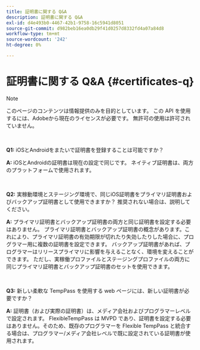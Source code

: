 ```yaml
---
title: 証明書に関する Q&A
description: 証明書に関する Q&A
exl-id: d4e493b0-4467-42b1-9758-16c5941d8051
source-git-commit: d982beb16ea0db29f41d0257d8332fd4a07a84d8
workflow-type: tm+mt
source-wordcount: '242'
ht-degree: 0%

---
```


# 証明書に関する Q&amp;A {#certificates-q}

>[!NOTE]
>
>このページのコンテンツは情報提供のみを目的としています。 この API を使用するには、Adobeから現在のライセンスが必要です。 無許可の使用は許可されていません。

</br>

**Q1:** iOSとAndroidをまたいで証明書を登録することは可能ですか？

**A:** iOSとAndroidの証明書は現在の設定で同じです。 ネイティブ証明書は、両方のプラットフォームで使用されます。

</br>

**Q2:** 実稼動環境とステージング環境で、同じiOS証明書をプライマリ証明書およびバックアップ証明書として使用できますか？ 推奨されない場合は、説明してください。

**A:** プライマリ証明書とバックアップ証明書の両方と同じ証明書を設定する必要はありません。 プライマリ証明書とバックアップ証明書の概念があります。これにより、プライマリ証明書の有効期限が切れたり失効したりした場合に、プログラマー用に複数の証明書を設定できます。 バックアップ証明書があれば、プログラマーはリリースプライマリに影響を与えることなく、環境を変えることができます。 ただし、実稼働プロファイルとステージングプロファイルの両方に同じプライマリ証明書とバックアップ証明書のセットを使用できます。

</br>

**Q3:** 新しい柔軟な TempPass を使用する web ページには、新しい証明書が必要ですか？

**A:** 証明書（および実際の証明書）は、メディア会社およびプログラマーレベルで設定されます。 FlexibleTempPass は MVPD であり、証明書を設定する必要はありません。そのため、既存のプログラマーを Flexible TempPass と統合する場合は、プログラマー/メディア会社レベルで既に設定されている証明書が使用されます。
